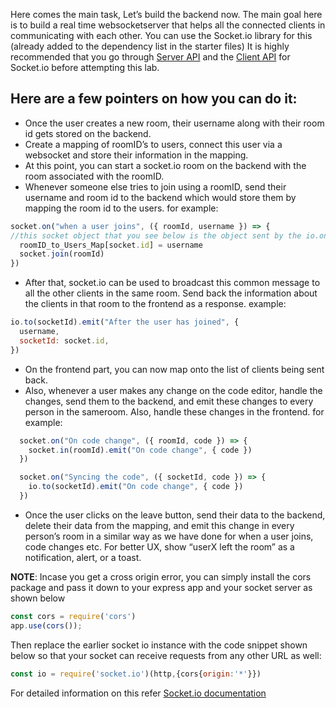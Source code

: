 Here comes the main task, Let’s build the backend now.
The main goal here is to build a real time websocketserver that helps all the connected clients in communicating with each other. You can use the Socket.io library for this (already added to the dependency list in the starter files)
It is highly recommended that you go through [Server API](https://socket.io/docs/v4/server-api/) and the [Client API](https://socket.io/docs/v4/client-api/) for Socket.io before attempting this lab.

## Here are a few pointers on how you can do it:
- Once the user creates a new room, their username along with their room id gets stored on the backend.
- Create a mapping of roomID’s to users, connect this user via a websocket and store their information in the mapping. 
- At this point, you can start a socket.io room on the backend with the room associated with the roomID.
- Whenever someone else tries to join using a roomID, send their username and room id to the backend which would store them by mapping the room id to the users. for example:
```js
socket.on("when a user joins", ({ roomId, username }) => {
//this socket object that you see below is the object sent by the io.on("connection",(socket=>{...})
  roomID_to_Users_Map[socket.id] = username
  socket.join(roomId)
})
```


- After that, socket.io can be used to broadcast this common message to all the other clients in the same room. Send back the information about the clients in that room to the frontend as a response. example:

```js
io.to(socketId).emit("After the user has joined", {
  username,
  socketId: socket.id,
})
```
- On the frontend part, you can now map onto the list of clients being sent back.
- Also, whenever a user makes any change on the code editor, handle the changes, send them to the backend, and emit these changes to every person in the sameroom. Also, handle these changes in the frontend. for example:
```js
  socket.on("On code change", ({ roomId, code }) => {
    socket.in(roomId).emit("On code change", { code })
  })

  socket.on("Syncing the code", ({ socketId, code }) => {
    io.to(socketId).emit("On code change", { code })
  })
```
- Once the user clicks on the leave button, send their data to the backend, delete their data from the mapping, and emit this change in every person’s room in a similar way as we have done for when a user joins, code changes etc.
For better UX, show “userX left the room” as a notification, alert, or a toast.

**NOTE**: Incase you get a cross origin error, you can simply install the cors package and pass it down to your express app and your socket server as shown below

```js
const cors = require('cors')
app.use(cors());
```
Then replace the earlier socket io instance with the code snippet shown below so that your socket can receive requests from any other URL as well:
```js
const io = require('socket.io')(http,{cors{origin:'*'}})
```
For detailed information on this refer [Socket.io documentation](https://socket.io/docs/v4/handling-cors/)
